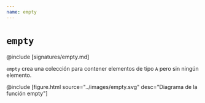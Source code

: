 ```yaml
---
name: empty
---
```


# `empty`

@include [signatures/empty.md]

`empty` crea una colección para contener elementos de tipo `A` pero sin ningún elemento.

@include [figure.html source="../images/empty.svg" desc="Diagrama de la función empty"]
